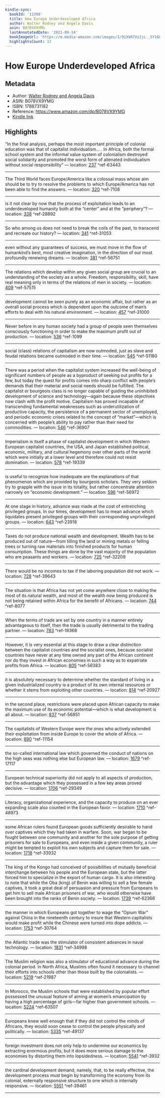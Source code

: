 ```yaml
---
kindle-sync:
  bookId: '11398'
  title: How Europe Underdeveloped Africa
  author: Walter Rodney and Angela Davis
  asin: B078VX9YMG
  lastAnnotatedDate: '2021-09-14'
  bookImageUrl: 'https://m.media-amazon.com/images/I/91XkR7Xz2jL._SY160.jpg'
  highlightsCount: 33
---
```

# How Europe Underdeveloped Africa
## Metadata
* Author: [Walter Rodney and Angela Davis](https://www.amazon.com/Walter-Rodney/e/B001HQ1N5C/ref=dp_byline_cont_ebooks_1)
* ASIN: B078VX9YMG
* ISBN: 1788731182
* Reference: https://www.amazon.com/dp/B078VX9YMG
* [Kindle link](kindle://book?action=open&asin=B078VX9YMG)

## Highlights
“In the final analysis, perhaps the most important principle of colonial education was that of capitalist individualism… . In Africa, both the formal school system and the informal value system of colonialism destroyed social solidarity and promoted the worst form of alienated individualism without social responsibility” — location: [237](kindle://book?action=open&asin=B078VX9YMG&location=237) ^ref-63443

---
The Third World faces Europe/America like a colossal mass whose aim should be to try to resolve the problems to which Europe/America has not been able to find the answers. — location: [320](kindle://book?action=open&asin=B078VX9YMG&location=320) ^ref-7108

---
is it not clear by now that the process of exploitation leads to an underdeveloped humanity both at the “center” and at the “periphery”? — location: [338](kindle://book?action=open&asin=B078VX9YMG&location=338) ^ref-28892

---
So who among us does not need to break the coils of the past, to transcend and recreate our history? — location: [341](kindle://book?action=open&asin=B078VX9YMG&location=341) ^ref-31053

---
even without any guarantees of success, we must move in the flow of humankind’s best, most creative imagination, in the direction of our most profoundly renewing dreams. — location: [381](kindle://book?action=open&asin=B078VX9YMG&location=381) ^ref-56751

---
The relations which develop within any given social group are crucial to an understanding of the society as a whole. Freedom, responsibility, skill, have real meaning only in terms of the relations of men in society. — location: [409](kindle://book?action=open&asin=B078VX9YMG&location=409) ^ref-57515

---
development cannot be seen purely as an economic affair, but rather as an overall social process which is dependent upon the outcome of man’s efforts to deal with his natural environment. — location: [457](kindle://book?action=open&asin=B078VX9YMG&location=457) ^ref-31000

---
Never before in any human society had a group of people seen themselves consciously functioning in order to make the maximum profit out of production. — location: [536](kindle://book?action=open&asin=B078VX9YMG&location=536) ^ref-1099

---
social (class) relations of capitalism are now outmoded, just as slave and feudal relations became outmoded in their time. — location: [545](kindle://book?action=open&asin=B078VX9YMG&location=545) ^ref-51180

---
There was a period when the capitalist system increased the well-being of significant numbers of people as a byproduct of seeking out profits for a few, but today the quest for profits comes into sharp conflict with people’s demands that their material and social needs should be fulfilled. The capitalist or bourgeois class is no longer capable of guiding the uninhibited development of science and technology—again because these objectives now clash with the profit motive. Capitalism has proved incapable of transcending fundamental weaknesses such as underutilization of productive capacity, the persistence of a permanent sector of unemployed, and periodic economic crises related to the concept of “market”—which is concerned with people’s ability to pay rather than their need for commodities. — location: [546](kindle://book?action=open&asin=B078VX9YMG&location=546) ^ref-36907

---
Imperialism is itself a phase of capitalist development in which Western European capitalist countries, the USA, and Japan established political, economic, military, and cultural hegemony over other parts of the world which were initially at a lower level and therefore could not resist domination. — location: [578](kindle://book?action=open&asin=B078VX9YMG&location=578) ^ref-19339

---
is useful to recognize how inadequate are the explanations of that phenomenon which are provided by bourgeois scholars. They very seldom try to grapple with the issue in its totality, but rather concentrate attention narrowly on “economic development.” — location: [596](kindle://book?action=open&asin=B078VX9YMG&location=596) ^ref-56972

---
At one stage in history, advance was made at the cost of entrenching privileged groups. In our times, development has to mean advance which liquidates present privileged groups with their corresponding unprivileged groups. — location: [643](kindle://book?action=open&asin=B078VX9YMG&location=643) ^ref-23918

---
Taxes do not produce national wealth and development. Wealth has to be produced out of nature—from tilling the land or mining metals or felling trees or turning raw materials into finished products for human consumption. These things are done by the vast majority of the population who are peasants and workers. — location: [725](kindle://book?action=open&asin=B078VX9YMG&location=725) ^ref-32209

---
There would be no incomes to tax if the laboring population did not work. — location: [728](kindle://book?action=open&asin=B078VX9YMG&location=728) ^ref-39643

---
The situation is that Africa has not yet come anywhere close to making the most of its natural wealth, and most of the wealth now being produced is not being retained within Africa for the benefit of Africans. — location: [744](kindle://book?action=open&asin=B078VX9YMG&location=744) ^ref-8077

---
When the terms of trade are set by one country in a manner entirely advantageous to itself, then the trade is usually detrimental to the trading partner. — location: [783](kindle://book?action=open&asin=B078VX9YMG&location=783) ^ref-19368

---
However, it is very essential at this stage to draw a clear distinction between the capitalist countries and the socialist ones, because socialist countries have never at any time owned any part of the African continent nor do they invest in African economies in such a way as to expatriate profits from Africa. — location: [805](kindle://book?action=open&asin=B078VX9YMG&location=805) ^ref-56383

---
it is absolutely necessary to determine whether the standard of living in a given industrialized country is a product of its own internal resources or whether it stems from exploiting other countries. — location: [814](kindle://book?action=open&asin=B078VX9YMG&location=814) ^ref-20927

---
in the second place, restrictions were placed upon African capacity to make the maximum use of its economic potential—which is what development is all about. — location: [837](kindle://book?action=open&asin=B078VX9YMG&location=837) ^ref-56851

---
The capitalists of Western Europe were the ones who actively extended their exploitation from inside Europe to cover the whole of Africa. — location: [890](kindle://book?action=open&asin=B078VX9YMG&location=890) ^ref-11154

---
the so-called international law which governed the conduct of nations on the high seas was nothing else but European law. — location: [1679](kindle://book?action=open&asin=B078VX9YMG&location=1679) ^ref-17117

---
European technical superiority did not apply to all aspects of production, but the advantage which they possessed in a few key areas proved decisive. — location: [1706](kindle://book?action=open&asin=B078VX9YMG&location=1706) ^ref-29349

---
Literacy, organizational experience, and the capacity to produce on an ever expanding scale also counted in the European favor. — location: [1710](kindle://book?action=open&asin=B078VX9YMG&location=1710) ^ref-48973

---
some African rulers found European goods sufficiently desirable to hand over captives which they had taken in warfare. Soon, war began to be fought between one community and another for the sole purpose of getting prisoners for sale to Europeans, and even inside a given community, a ruler might be tempted to exploit his own subjects and capture them for sale. — location: [1718](kindle://book?action=open&asin=B078VX9YMG&location=1718) ^ref-33932

---
The king of the Kongo had conceived of possibilities of mutually beneficial interchange between his people and the European state, but the latter forced him to specialize in the export of human cargo. It is also interesting to note that while the Oba (king) of Benin was willing to sell a few female captives, it took a great deal of persuasion and pressure from Europeans to get him to sell male African prisoners of war, who would otherwise have been brought into the ranks of Benin society. — location: [1739](kindle://book?action=open&asin=B078VX9YMG&location=1739) ^ref-62366

---
the manner in which Europeans got together to wage the “Opium War” against China in the nineteenth century to insure that Western capitalists would make profit while the Chinese were turned into dope addicts. — location: [1753](kindle://book?action=open&asin=B078VX9YMG&location=1753) ^ref-30764

---
the Atlantic trade was the stimulator of consistent advances in naval technology. — location: [1831](kindle://book?action=open&asin=B078VX9YMG&location=1831) ^ref-34998

---
The Muslim religion was also a stimulator of educational advance during the colonial period. In North Africa, Muslims often found it necessary to channel their efforts into schools other than those built by the colonialists. — location: [5219](kindle://book?action=open&asin=B078VX9YMG&location=5219) ^ref-21987

---
In Morocco, the Muslim schools that were established by popular effort possessed the unusual feature of aiming at women’s emancipation by having a high percentage of girls—far higher than government schools. — location: [5224](kindle://book?action=open&asin=B078VX9YMG&location=5224) ^ref-63507

---
Europeans knew well enough that if they did not control the minds of Africans, they would soon cease to control the people physically and politically. — location: [5335](kindle://book?action=open&asin=B078VX9YMG&location=5335) ^ref-49137

---
foreign investment does not only help to undermine our economics by extracting enormous profits, but it does more serious damage to the economies by distorting them into lopsidedness. — location: [5541](kindle://book?action=open&asin=B078VX9YMG&location=5541) ^ref-3932

---
the cardinal development demand, namely, that, to be really effective, the development process must begin by transforming the economy from its colonial, externally responsive structure to one which is internally responsive. — location: [5551](kindle://book?action=open&asin=B078VX9YMG&location=5551) ^ref-39461

---
